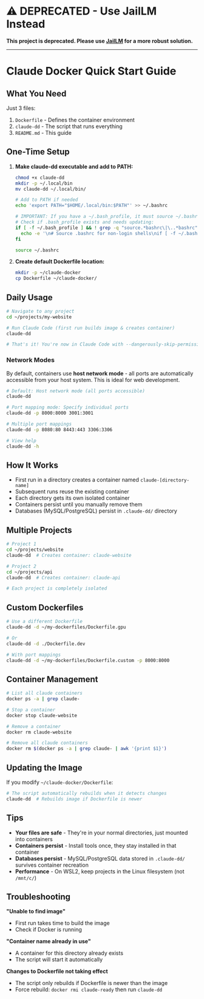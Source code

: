 # ⚠️ DEPRECATED - Use JailLM Instead

**This project is deprecated. Please use [JailLM](https://github.com/px-pride/jaillm) for a more robust solution.**

---

# Claude Docker Quick Start Guide

## What You Need

Just 3 files:
1. `Dockerfile` - Defines the container environment
2. `claude-dd` - The script that runs everything
3. `README.md` - This guide

## One-Time Setup

1. **Make claude-dd executable and add to PATH:**
   ```bash
   chmod +x claude-dd
   mkdir -p ~/.local/bin
   mv claude-dd ~/.local/bin/
   
   # Add to PATH if needed
   echo 'export PATH="$HOME/.local/bin:$PATH"' >> ~/.bashrc
   
   # IMPORTANT: If you have a ~/.bash_profile, it must source ~/.bashrc
   # Check if .bash_profile exists and needs updating:
   if [ -f ~/.bash_profile ] && ! grep -q "source.*bashrc\|\..*bashrc" ~/.bash_profile; then
     echo -e '\n# Source .bashrc for non-login shells\nif [ -f ~/.bashrc ]; then\n    . ~/.bashrc\nfi' >> ~/.bash_profile
   fi
   
   source ~/.bashrc
   ```

2. **Create default Dockerfile location:**
   ```bash
   mkdir -p ~/claude-docker
   cp Dockerfile ~/claude-docker/
   ```

## Daily Usage

```bash
# Navigate to any project
cd ~/projects/my-website

# Run Claude Code (first run builds image & creates container)
claude-dd

# That's it! You're now in Claude Code with --dangerously-skip-permissions
```

### Network Modes

By default, containers use **host network mode** - all ports are automatically accessible from your host system. This is ideal for web development.

```bash
# Default: Host network mode (all ports accessible)
claude-dd

# Port mapping mode: Specify individual ports
claude-dd -p 8000:8000 3001:3001

# Multiple port mappings
claude-dd -p 8080:80 8443:443 3306:3306

# View help
claude-dd -h
```

## How It Works

- First run in a directory creates a container named `claude-[directory-name]`
- Subsequent runs reuse the existing container
- Each directory gets its own isolated container
- Containers persist until you manually remove them
- Databases (MySQL/PostgreSQL) persist in `.claude-dd/` directory

## Multiple Projects

```bash
# Project 1
cd ~/projects/website
claude-dd  # Creates container: claude-website

# Project 2  
cd ~/projects/api
claude-dd  # Creates container: claude-api

# Each project is completely isolated
```

## Custom Dockerfiles

```bash
# Use a different Dockerfile
claude-dd -d ~/my-dockerfiles/Dockerfile.gpu

# Or
claude-dd -d ./Dockerfile.dev

# With port mappings
claude-dd -d ~/my-dockerfiles/Dockerfile.custom -p 8000:8000
```

## Container Management

```bash
# List all claude containers
docker ps -a | grep claude-

# Stop a container
docker stop claude-website

# Remove a container
docker rm claude-website

# Remove all claude containers
docker rm $(docker ps -a | grep claude- | awk '{print $1}')
```

## Updating the Image

If you modify `~/claude-docker/Dockerfile`:
```bash
# The script automatically rebuilds when it detects changes
claude-dd  # Rebuilds image if Dockerfile is newer
```

## Tips

- **Your files are safe** - They're in your normal directories, just mounted into containers
- **Containers persist** - Install tools once, they stay installed in that container
- **Databases persist** - MySQL/PostgreSQL data stored in `.claude-dd/` survives container recreation
- **Performance** - On WSL2, keep projects in the Linux filesystem (not `/mnt/c/`)

## Troubleshooting

**"Unable to find image"**
- First run takes time to build the image
- Check if Docker is running

**"Container name already in use"**  
- A container for this directory already exists
- The script will start it automatically

**Changes to Dockerfile not taking effect**
- The script only rebuilds if Dockerfile is newer than the image
- Force rebuild: `docker rmi claude-ready` then run `claude-dd`
